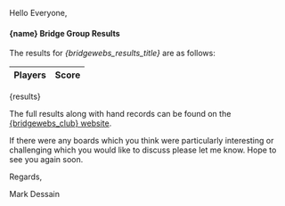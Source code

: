 
Hello Everyone,

#### {name} Bridge Group Results

The results for _{bridgewebs_results_title}_ are as follows:

|Players                         | Score  | 	
|--------------------------------|--------|
{results}

The full results along with hand records can be found on the [{bridgewebs_club} website](http://www.bridgewebs.com/cgi-bin/bwoi/bw.cgi?pid=display_rank&event={session_id}&club={bridgewebs_club}).

If there were any boards which you think were particularly interesting or challenging which you would like to discuss please let me know. Hope to see you again soon.

Regards,

Mark Dessain
